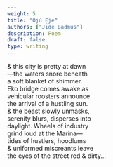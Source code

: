 ```yaml
---
weight: 5
title: "Ojú Ẹ̀jẹ̀"
authors: ["Jide Badmus"]
description: Poem
draft: false
type: writing
---
```


& this city is pretty at dawn  
—the waters snore beneath  
a soft blanket of shimmer.  
Eko bridge comes awake as  
vehicular roosters announce  
the arrival of a hustling sun.   
& the beast slowly unmasks,  
serenity blurs, disperses into  
daylight. Wheels of industry  
grind loud at the Marina—  
tides of hustlers, hoodlums  
& uniformed miscreants leave  
the eyes of the street red & dirty...
